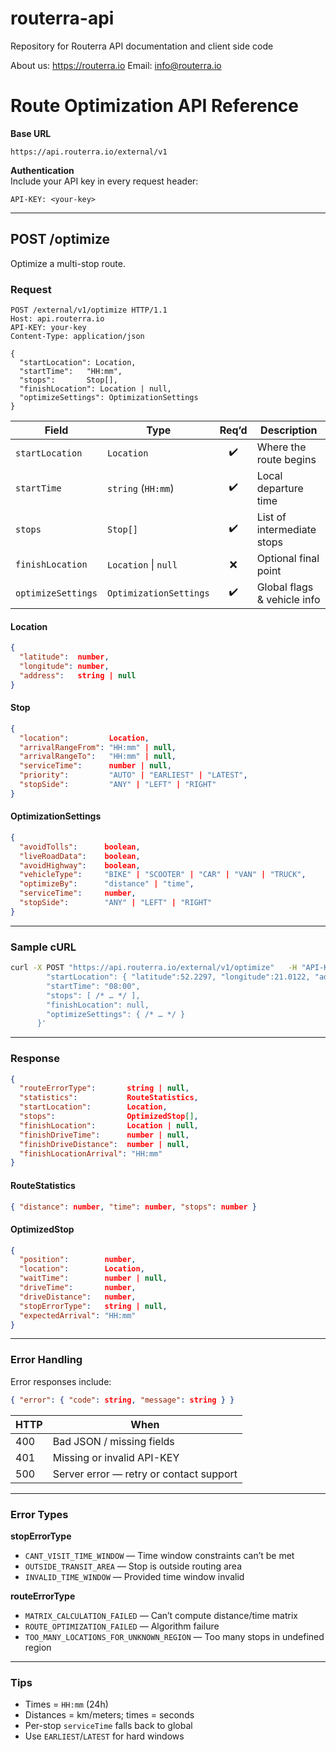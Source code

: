 # routerra-api
Repository for Routerra API documentation and client side code

About us: https://routerra.io
Email: info@routerra.io

# Route Optimization API Reference

**Base URL**  
```
https://api.routerra.io/external/v1
```

**Authentication**  
Include your API key in every request header:  
```
API-KEY: <your-key>
```

---

## POST /optimize

Optimize a multi-stop route.

### Request

```http
POST /external/v1/optimize HTTP/1.1
Host: api.routerra.io
API-KEY: your-key
Content-Type: application/json

{
  "startLocation": Location,
  "startTime":   "HH:mm",
  "stops":       Stop[],
  "finishLocation": Location | null,
  "optimizeSettings": OptimizationSettings
}
```

| Field              | Type                            | Req’d | Description                      |
|--------------------|---------------------------------|:-----:|----------------------------------|
| `startLocation`    | `Location`                      |  ✔️   | Where the route begins           |
| `startTime`        | `string` (`HH:mm`)              |  ✔️   | Local departure time             |
| `stops`            | `Stop[]`                        |  ✔️   | List of intermediate stops       |
| `finishLocation`   | `Location` \| `null`            |  ❌   | Optional final point             |
| `optimizeSettings` | `OptimizationSettings`          |  ✔️   | Global flags & vehicle info      |

#### Location

```json
{
  "latitude":  number,
  "longitude": number,
  "address":   string | null
}
```

#### Stop

```json
{
  "location":         Location,
  "arrivalRangeFrom": "HH:mm" | null,
  "arrivalRangeTo":   "HH:mm" | null,
  "serviceTime":      number | null,
  "priority":         "AUTO" | "EARLIEST" | "LATEST",
  "stopSide":         "ANY" | "LEFT" | "RIGHT"
}
```

#### OptimizationSettings

```json
{
  "avoidTolls":      boolean,
  "liveRoadData":    boolean,
  "avoidHighway":    boolean,
  "vehicleType":     "BIKE" | "SCOOTER" | "CAR" | "VAN" | "TRUCK",
  "optimizeBy":      "distance" | "time",
  "serviceTime":     number,
  "stopSide":        "ANY" | "LEFT" | "RIGHT"
}
```

---

### Sample cURL

```bash
curl -X POST "https://api.routerra.io/external/v1/optimize"   -H "API-KEY: your-key"   -H "Content-Type: application/json"   -d '{
        "startLocation": { "latitude":52.2297, "longitude":21.0122, "address":"Warsaw" },
        "startTime": "08:00",
        "stops": [ /* … */ ],
        "finishLocation": null,
        "optimizeSettings": { /* … */ }
      }'
```

---

### Response

```json
{
  "routeErrorType":       string | null,
  "statistics":           RouteStatistics,
  "startLocation":        Location,
  "stops":                OptimizedStop[],
  "finishLocation":       Location | null,
  "finishDriveTime":      number | null,
  "finishDriveDistance":  number | null,
  "finishLocationArrival": "HH:mm"
}
```

#### RouteStatistics

```json
{ "distance": number, "time": number, "stops": number }
```

#### OptimizedStop

```json
{
  "position":        number,
  "location":        Location,
  "waitTime":        number | null,
  "driveTime":       number,
  "driveDistance":   number,
  "stopErrorType":   string | null,
  "expectedArrival": "HH:mm"
}
```

---

### Error Handling

Error responses include:

```json
{ "error": { "code": string, "message": string } }
```

| HTTP  | When                                     |
|-------|------------------------------------------|
| 400   | Bad JSON / missing fields                |
| 401   | Missing or invalid API-KEY               |
| 500   | Server error — retry or contact support  |

---

### Error Types

**stopErrorType**  
- `CANT_VISIT_TIME_WINDOW` — Time window constraints can’t be met  
- `OUTSIDE_TRANSIT_AREA` — Stop is outside routing area  
- `INVALID_TIME_WINDOW` — Provided time window invalid  

**routeErrorType**  
- `MATRIX_CALCULATION_FAILED` — Can’t compute distance/time matrix  
- `ROUTE_OPTIMIZATION_FAILED` — Algorithm failure  
- `TOO_MANY_LOCATIONS_FOR_UNKNOWN_REGION` — Too many stops in undefined region  

---

### Tips

- Times = `HH:mm` (24h)  
- Distances = km/meters; times = seconds  
- Per-stop `serviceTime` falls back to global  
- Use `EARLIEST`/`LATEST` for hard windows  
